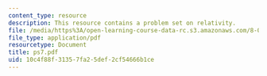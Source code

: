 ```yaml
---
content_type: resource
description: This resource contains a problem set on relativity.
file: /media/https%3A/open-learning-course-data-rc.s3.amazonaws.com/8-033-relativity-fall-2006/10c4f88f31357fa25def2cf54666b1ce_ps7.pdf
file_type: application/pdf
resourcetype: Document
title: ps7.pdf
uid: 10c4f88f-3135-7fa2-5def-2cf54666b1ce
---
```

